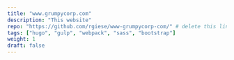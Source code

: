 ```yaml
---
title: "www.grumpycorp.com"
description: "This website"
repo: "https://github.com/rgiese/www-grumpycorp-com/" # delete this line if you want blog-like posts for projects
tags: ["hugo", "gulp", "webpack", "sass", "bootstrap"]
weight: 1
draft: false
---
```

